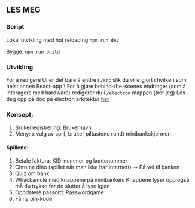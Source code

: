 ## LES MEG

### Script
Lokal utvikling med hot reloading `npm run dev` 

Bygge: `npm run build` 

### Utvikling
For å redigere UI er det bare å endre i `/src` slik du ville gjort i hvilken som helst annen React-app \\
For å gjøre behind-the-scenes endringer (som å interagere med hardware) redigerer du i `/electron` mappen (tror jeg)
Les deg opp på doc på electron arkitektur [her](https://www.electronjs.org/docs/latest/tutorial/process-model)


### Konsept:
1. Brukerregistrering: Brukernavn
2. Meny: x valg av spill, bruker piltastene rundt minibankskjermen

#### Spillene:
1. Betale faktura: KID-nummer og kontonummer
2. Chrome dino (spillet når man ikke har internett) -> På vei til banken
3. Quiz om bank 
4. Whackamole med knappene på minibanken: Knappene lyser opp også må du trykke før de slutter å lyse igjen
5. Oppdatere passord: Passwordgame
6. Få ny pin-kode 
 
